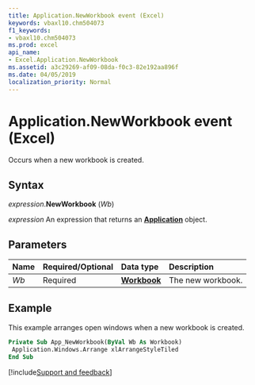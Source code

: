 ```yaml
---
title: Application.NewWorkbook event (Excel)
keywords: vbaxl10.chm504073
f1_keywords:
- vbaxl10.chm504073
ms.prod: excel
api_name:
- Excel.Application.NewWorkbook
ms.assetid: a3c29269-af09-08da-f0c3-82e192aa896f
ms.date: 04/05/2019
localization_priority: Normal
---
```



# Application.NewWorkbook event (Excel)

Occurs when a new workbook is created.


## Syntax

_expression_.**NewWorkbook** (_Wb_)

_expression_ An expression that returns an **[Application](Excel.Application(object).md)** object.


## Parameters

|Name|Required/Optional|Data type|Description|
|:-----|:-----|:-----|:-----|
| _Wb_|Required| **[Workbook](Excel.Workbook.md)**|The new workbook.|

## Example

This example arranges open windows when a new workbook is created.

```vb
Private Sub App_NewWorkbook(ByVal Wb As Workbook) 
 Application.Windows.Arrange xlArrangeStyleTiled 
End Sub
```



[!include[Support and feedback](~/includes/feedback-boilerplate.md)]
